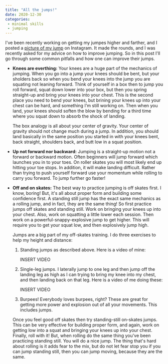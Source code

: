 ```yaml
---
title: "All the jumps!"
date: 2020-12-30
categories:
 - minimal skills
 - jumping
---
```


I've been recently working on getting my jumpes higher and farther,
and I posted a [picture of my jump]() on Instagram.  It made the
rounds, and I was recently asked for my advice on how to improve
jumping. So in this post I'll go through some common pitfalls and how
one can improve their jumps.

- __Knees are everthing:__ Your knees are a huge part of the mechanics
  of jumping.  When you go into a jump your knees should be bent, but
  your sholders back so when you bend your knees into the jump you are
  squating not leaning forward.  Think of yourself in a box then to
  jump you roll forward, squat down lower into your box, but then you
  spring straight-up and bring your knees into your chest.  This is
  the second place you need to bend your knees, but brining your knees
  up into your chest can be hard, and something I'm still working on.
  Then when you land, your knees should soften the blow by bending for
  a third time where you squat down to absorb the shock of landing.
  
  The box analogy is all about your center of gravity.  Your center of
  gravity should not change much during a jump. In addition, you
  should land basically in the same position you started in with your
  knees bent, back straight, shoulders back, and butt low in a squat
  position.

- __Up not forward nor backward:__ Jumping is a straight-up motion not
  a forward or backward motion.  Often beginners will jump forward
  which launches you in to your toes.  On roller skates you will most
  likely end up hitting your toe stops.  In addition, it will make
  landing difficult.  Rather than trying to push yourself forward use
  your momentum while rolling to carry you forward.  To jump further
  go faster!

- __Off and on skates:__ The best way to practice jumping is off
  skates first.  I know, boring!  But, it's all about proper form and
  building some confidence first. A standing still jump has the exact
  same mechanics as a rolling jump, and in fact, they are the same
  thing! So first practice jumps off skates and standing still.  Work
  on bringing your knees up into your chest.  Also, work on squatting
  a little lower each session.  Then work on a
  powerful-snappy-explosive jump to get higher.  This will require you
  to get your squat low, and then explosively jump high.
  
  Jumps are a big part of my off-skates training.  I do three
  exercises to help my height and distance:
  
  1. Standing jumps as described above.  Here is a video of mine:
  
     INSERT VIDEO
  
  2. Single-leg jumps.  I laterally jump to one leg and then jump off
     the landing leg as high as I can trying to bring my knee into my
     chest, and then landing back on that leg.  Here is a video of me
     doing these:
     
     INSERT VIDEO
     
  3. Burpees!  Everybody loves burpees, right?  These are great for
     getting more power and explosion out of all your movements.  This
     includes jumps.
  
  Once you feel good off skates then try standing-still on-skates
  jumps.  This can be very effective for building proper form, and
  again, work on getting low into a squat and bringing your knees up
  into your chest.  Finally, roll with it!  But, when rolling do the
  same thing you've been practicing standing still.  You will do a
  nice jump.  The thing that's hard about rolling is it adds fear to
  the mix, but do not let fear stop you if you can jump standing
  still, then you can jump moving, because they are the same.
